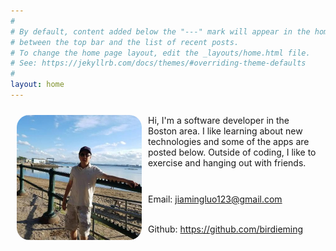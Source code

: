 ```yaml
---
#
# By default, content added below the "---" mark will appear in the home page
# between the top bar and the list of recent posts.
# To change the home page layout, edit the _layouts/home.html file.
# See: https://jekyllrb.com/docs/themes/#overriding-theme-defaults
#
layout: home
---
```


<img src="/assets/mypic.jpg" width="200" align="left" style="margin:10px;border-radius:10%"/>

<p style="padding:10px;"> Hi, I'm a software developer in the Boston area. I like learning about new technologies and some of the apps are posted below. Outside of coding, I like to exercise and hanging out with friends. <br/><br/>

Email: jiamingluo123@gmail.com <br/><br/>

Github: https://github.com/birdieming <br/><br/>
</p>

<br/>
